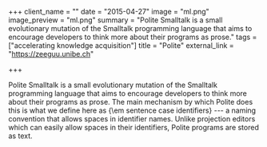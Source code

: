 +++
client_name = ""
date = "2015-04-27"
image = "ml.png"
image_preview = "ml.png"
summary = "Polite Smalltalk is a small evolutionary mutation of the Smalltalk programming language that aims to encourage developers to think more about their programs as prose."
tags = ["accelerating knowledge acquisition"]
title = "Polite"
external_link = "https://zeeguu.unibe.ch"

+++

Polite Smalltalk is a small evolutionary mutation of the Smalltalk programming language that aims to encourage developers to think more about their programs as prose. The main mechanism by which Polite does this is what we define here as {\em sentence case identifiers} --- a naming convention that allows spaces in identifier names. Unlike projection editors which can easily allow spaces in their identifiers, Polite programs are stored as text. 
